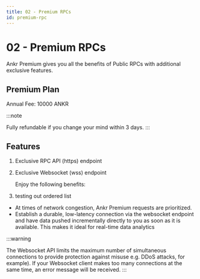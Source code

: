 ```yaml
---
title: 02 - Premium RPCs
id: premium-rpc
---
```


# 02 - Premium RPCs

Ankr Premium gives you all the benefits of Public RPCs with additional exclusive features.

## Premium Plan

Annual Fee: 10000 ANKR

:::note

Fully refundable if you change your mind within 3 days.
:::

## Features

1. Exclusive RPC API (https) endpoint
2. Exclusive Websocket (wss) endpoint


    Enjoy the following benefits:&#x20;

3. testing out ordered list

* At times of network congestion, Ankr Premium requests are prioritized.&#x20;
* Establish a durable, low-latency connection via the websocket endpoint and have data pushed incrementally directly to you as soon as it is available. This makes it ideal for real-time data analytics

:::warning

The Websocket API limits the maximum number of simultaneous connections to provide protection against misuse e.g. DDoS attacks, for example). If your Websocket client makes too many connections at the same time, an error message will be received.
:::

<!-- ### Ankr Premium - Project

Deposit 30000 ANKR for 1 year.

{% hint style="info" %}
NOTE:&#x20;

Fully refundable if you change your mind within 7 days.&#x20;
{% endhint %}

#### Features:&#x20;

1. Private endpoints Websockets (WSS)&#x20;
2. Guaranteed request success&#x20;
3. Custom weighting. You have the ability to decide when to prioritize requests and when to fallback to your own nodes. -->
